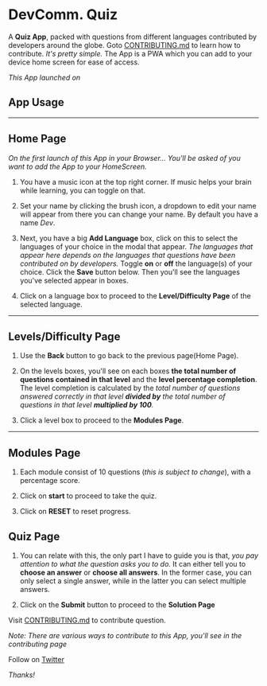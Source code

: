 # DevComm. Quiz

A **Quiz App**, packed with questions from different languages contributed by developers around the globe. Goto [CONTRIBUTING.md](./CONTRIBUTING.md) to learn how to contribute. *It's pretty simple.* The App is a PWA which you can add to your device home screen for ease of access.

*This App launched on*


## App Usage
---
**Home Page**
---
*On the first launch of this App in your Browser... You'll be asked of you want to add the App to your HomeScreen.*

1. You have a music icon at the top right corner. If music helps your brain while learning, you can toggle on that.

2. Set your name by clicking the brush icon, a dropdown to edit your name will appear from there you can change your name. By default you have a name *Dev*.


3. Next, you have a big **Add Language** box, click on this to select the languages of your choice in the modal that appear. *The languages that appear here depends on the languages that questions have been contributed on by developers.* Toggle **on** or **off** the language(s) of your choice. Click the **Save** button below. Then you'll see the languages you've selected appear in boxes.

4. Click on a language box to proceed to the **Level/Difficulty Page** of the selected language.

---

**Levels/Difficulty Page**
---
1. Use the **Back** button to go back to the previous page(Home Page).

2. On the levels boxes, you'll see on each boxes **the total number of questions contained in that level** and the **level percentage completion**. The level completion is calculated by the *total number of questions answered correctly in that level **divided by** the total number of questions in that level **multiplied by 100**.*

3. Click a level box to proceed to the **Modules Page**.
---

**Modules Page**
---
1. Each module consist of 10 questions (*this is subject to change*), with a percentage score.

2. Click on **start** to proceed to take the quiz.

3. Click on **RESET** to reset progress.

**Quiz Page**
---
1. You can relate with this, the only part I have to guide you is that, *you pay attention to what the question asks you to do.* It can either tell you to **choose an answer** or **choose all answers**. In the former case, you can only select a single answer, while in the latter you can select multiple answers.

2. Click on the **Submit** button to proceed to the **Solution Page** 

Visit [CONTRIBUTING.md](./CONTRIBUTING.md) to contribute question.

*Note: There are various ways to contribute to this App, you'll see in the contributing page*

Follow on [Twitter](https://twitter.com/Oluwarinolasam2)

*Thanks!*